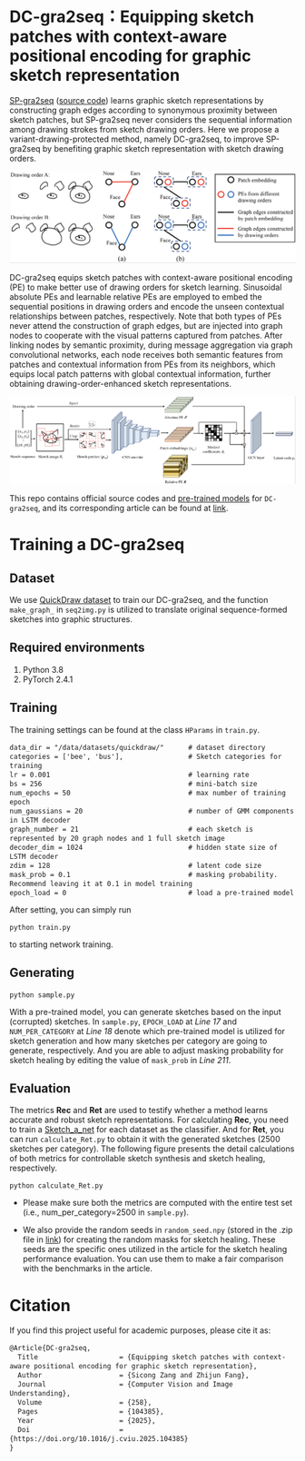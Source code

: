 # DC-gra2seq：Equipping sketch patches with context-aware positional encoding for graphic sketch representation

[SP-gra2seq](https://ojs.aaai.org/index.php/AAAI/article/view/26314) ([source code](https://github.com/CMACH508/SP-gra2seq)) learns graphic sketch representations by constructing graph edges according to synonymous proximity between sketch patches, but SP-gra2seq never considers the sequential information among drawing strokes from sketch drawing orders. Here we propose a variant-drawing-protected method, namely DC-gra2seq, to improve SP-gra2seq by benefiting graphic sketch representation with sketch drawing orders. 

<img src="https://github.com/SCZang/DC-gra2seq/blob/9cb6fce9d5526f55656237175ab01e82a44dc63b/assets/PE_for_node.png" width="600" alt="PE_for_node"/>

DC-gra2seq equips sketch patches with context-aware positional encoding (PE) to make better use of drawing orders for sketch learning. Sinusoidal absolute PEs and learnable relative PEs are employed to embed the sequential positions in drawing orders and encode the unseen contextual relationships between patches, respectively. Note that both types of PEs never attend the construction of graph edges, but are injected into graph nodes to cooperate with the visual patterns captured from patches. After linking nodes by semantic proximity, during message aggregation via graph convolutional networks, each node receives both semantic features from patches and contextual information from PEs from its neighbors, which equips local patch patterns with global contextual information, further obtaining drawing-order-enhanced sketch representations.

<img src="https://github.com/SCZang/DC-gra2seq/blob/9cb6fce9d5526f55656237175ab01e82a44dc63b/assets/overview.png" width="600" alt="overview"/>

This repo contains official source codes and [pre-trained models]() for `DC-gra2seq`, and its corresponding article can be found at [link](https://www.sciencedirect.com/science/article/pii/S1077314225001080).

# Training a DC-gra2seq

## Dataset

We use [QuickDraw dataset](https://quickdraw.withgoogle.com/data) to train our DC-gra2seq, and the function `make_graph_` in `seq2img.py` is utilized to translate original sequence-formed sketches into graphic structures.

## Required environments

1. Python 3.8
2. PyTorch 2.4.1

## Training

The training settings can be found at the class `HParams` in `train.py`.

```
data_dir = "/data/datasets/quickdraw/"      # dataset directory
categories = ['bee', 'bus'],                # Sketch categories for training
lr = 0.001                                  # learning rate
bs = 256                                    # mini-batch size
num_epochs = 50                             # max number of training epoch
num_gaussians = 20                          # number of GMM components in LSTM decoder
graph_number = 21                           # each sketch is represented by 20 graph nodes and 1 full sketch image
decoder_dim = 1024                          # hidden state size of LSTM decoder
zdim = 128                                  # latent code size
mask_prob = 0.1                             # masking probability. Recommend leaving it at 0.1 in model training
epoch_load = 0                              # load a pre-trained model
```

After setting, you can simply run
```
python train.py
```
to starting network training. 

## Generating
```
python sample.py
```

With a pre-trained model, you can generate sketches based on the input (corrupted) sketches. In `sample.py`, `EPOCH_LOAD` at *Line 17* and `NUM_PER_CATEGORY` at *Line 18* denote which pre-trained model is utilized for sketch generation and how many sketches per category are going to generate, respectively. And you are able to adjust masking probability for sketch healing by editing the value of `mask_prob` in *Line 211*.


## Evaluation

The metrics **Rec** and **Ret** are used to testify whether a method learns accurate and robust sketch representations. For calculating **Rec**, you need to train a [Sketch_a_net](https://arxiv.org/pdf/1501.07873.pdf) for each dataset as the classifier. And for **Ret**, you can run `calculate_Ret.py` to obtain it with the generated sketches (2500 sketches per category). The following figure presents the detail calculations of both metrics for controllable sketch synthesis and sketch healing, respectively.
```
python calculate_Ret.py
```

* Please make sure both the metrics are computed with the entire test set (i.e., num_per_category=2500 in `sample.py`).

* We also provide the random seeds in `random_seed.npy` (stored in the .zip file in [link](https://jbox.sjtu.edu.cn/l/i193TY)) for creating the random masks for sketch healing. These seeds are the specific ones utilized in the article for the sketch healing performance evaluation. You can use them to make a fair comparison with the benchmarks in the article.

# Citation
If you find this project useful for academic purposes, please cite it as:
```
@Article{DC-gra2seq,
  Title                    = {Equipping sketch patches with context-aware positional encoding for graphic sketch representation},
  Author                   = {Sicong Zang and Zhijun Fang},
  Journal                  = {Computer Vision and Image Understanding},
  Volume                   = {258},
  Pages                    = {104385},
  Year                     = {2025},
  Doi                      = {https://doi.org/10.1016/j.cviu.2025.104385}
}
```
